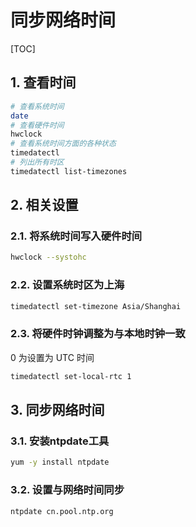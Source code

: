 # 同步网络时间

[TOC]

## 1. 查看时间

```sh
# 查看系统时间
date
# 查看硬件时间
hwclock
# 查看系统时间方面的各种状态
timedatectl
# 列出所有时区
timedatectl list-timezones
```

## 2. 相关设置

### 2.1. 将系统时间写入硬件时间

```sh
hwclock --systohc
```

### 2.2. 设置系统时区为上海

```sh
timedatectl set-timezone Asia/Shanghai
```

### 2.3. 将硬件时钟调整为与本地时钟一致

0 为设置为 UTC 时间

```sh
timedatectl set-local-rtc 1
```

## 3. 同步网络时间

### 3.1. 安装ntpdate工具

```sh
yum -y install ntpdate
```

### 3.2. 设置与网络时间同步

```sh
ntpdate cn.pool.ntp.org
```
